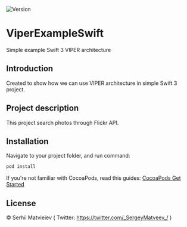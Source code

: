 
![Version](https://img.shields.io/badge/Swift-3.0%2B-orange.svg?style=flat)

# ViperExampleSwift
Simple example Swift 3 VIPER architecture 

## Introduction

Created to show how we can use VIPER architecture in simple Swift 3 project.

## Project description

This project search photos through Flickr API.

## Installation

Navigate to your project folder, and run command:

```ruby
pod install
```

If you're not familiar with CocoaPods, read this guides: [CocoaPods Get Started](https://guides.cocoapods.org/using/getting-started.html) 

## License

© Serhii Matvieiev ( Twitter: https://twitter.com/_SergeyMatveev_/ )
